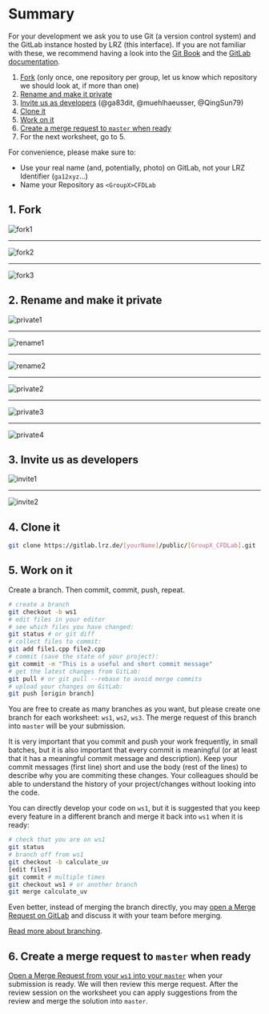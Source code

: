 # Summary

For your development we ask you to use Git (a version control system) and the GitLab instance hosted by LRZ (this interface). If you are not familiar with these, we recommend having a look into the [Git Book](https://git-scm.com/book/en/v2) and the [GitLab documentation](https://docs.gitlab.com/ee/README.html).

1. [Fork](#fork) (only once, one repository per group, let us know which repository we should look at, if more than one)
2. [Rename and make it private](#2-rename-and-make-it-private)
3. [Invite us as developers](#3-invite-us-as-developers) (@ga83dit, @muehlhaeusser, @QingSun79)
4. [Clone it](#4-clone-it)
5. [Work on it](#5-work-on-it)
6. [Create a merge request to `master` when ready](#6-create-a-merge-request-to-master-when-ready)
7. For the next worksheet, go to 5.

For convenience, please make sure to:

* Use your real name (and, potentially, photo) on GitLab, not your LRZ Identifier (`ga12xyz`...)
* Name your Repository as `<GroupX>CFDLab`

## 1. Fork

![fork1](images/fork1.png)

---

![fork2](images/fork2.png)

---

![fork3](images/fork3.png)

## 2. Rename and make it private

![private1](images/private1.png)

---

![rename1](images/rename1.png)

---

![rename2](images/rename2.png)

---

![private2](images/private2.png)

---

![private3](images/private3.png)

---

![private4](images/private4.png)

## 3. Invite us as developers

![invite1](images/invite1.png)

---

![invite2](images/invite2.png)


## 4. Clone it

```bash
git clone https://gitlab.lrz.de/[yourName]/public/[GroupX_CFDLab].git
```

## 5. Work on it

Create a branch. Then commit, commit, push, repeat.

```bash
# create a branch
git checkout -b ws1
# edit files in your editor
# see which files you have changed:
git status # or git diff
# collect files to commit:
git add file1.cpp file2.cpp
# commit (save the state of your project):
git commit -m "This is a useful and short commit message"
# get the latest changes from GitLab:
git pull # or git pull --rebase to avoid merge commits
# upload your changes on GitLab:
git push [origin branch]
```

You are free to create as many branches as you want, but please create one branch for each worksheet: `ws1`, `ws2`, `ws3`. The merge request of this branch into `master` will be your submission.

It is very important that you commit and push your work frequently, in small batches, but it is also important that every commit is meaningful (or at least that it has a meaningful commit message and description). Keep your commit messages (first line) short and use the body (rest of the lines) to describe why you are commiting these changes. Your colleagues should be able to understand the history of your project/changes without looking into the code.

You can directly develop your code on `ws1`, but it is suggested that you keep every feature in a different branch and merge it back into `ws1` when it is ready:

```bash
# check that you are on ws1
git status
# branch off from ws1
git checkout -b calculate_uv
[edit files]
git commit # multiple times
git checkout ws1 # or another branch
git merge calculate_uv
```

Even better, instead of merging the branch directly, you may [open a Merge Request on GitLab](https://docs.gitlab.com/ee/gitlab-basics/add-merge-request.html) and discuss it with your team before merging.

[Read more about branching](https://git-scm.com/book/en/v2/Git-Branching-Branches-in-a-Nutshell).

## 6. Create a merge request to `master` when ready

[Open a Merge Request from your `ws1` into your `master`](https://docs.gitlab.com/ee/gitlab-basics/add-merge-request.html) when your submission is ready. We will then review this merge request. After the review session on the worksheet you can apply suggestions from the review and merge the solution into `master`.
